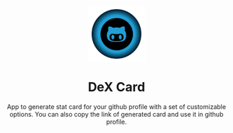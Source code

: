 
<p align="center">
  <img src="images/logo.png" align="center" width="128" height="128" />
<p>
<h1 align="center">
  DeX Card
</h1>
<p align="center">
  App to generate stat card for your github profile with a set of customizable options. You can also copy the link of generated card and use it in github profile. 
</p>


